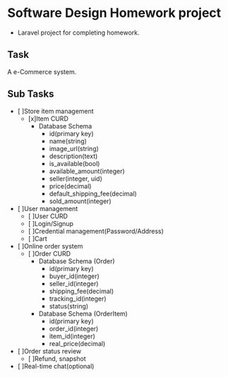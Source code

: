 # Software Design Homework project

* Laravel project for completing homework.

## Task
A e-Commerce system.

## Sub Tasks

* [ ]Store item management
  - [x]Item CURD
    - Database Schema
      - id(primary key)
      - name(string)
      - image_url(string)
      - description(text)
      - is_available(bool)
      - available_amount(integer)
      - seller(integer, uid)
      - price(decimal)
      - default_shipping_fee(decimal)
      - sold_amount(integer)
* [ ]User management
  - [ ]User CURD
  - [ ]Login/Signup
  - [ ]Credential management(Password/Address)
  - [ ]Cart
* [ ]Online order system
  - [ ]Order CURD
    - Database Schema (Order)
      - id(primary key)
      - buyer_id(integer)
      - seller_id(integer)
      - shipping_fee(decimal)
      - tracking_id(integer)
      - status(string)
    - Database Schema (OrderItem)
      - id(primary key)
      - order_id(integer)
      - item_id(integer)
      - real_price(decimal)
* [ ]Order status review
  - [ ]Refund, snapshot
* [ ]Real-time chat(optional)
